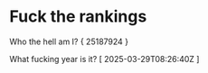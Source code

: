 # Fuck the rankings

Who the hell am I?
{ 25187924 }

What fucking year is it?
[ 2025-03-29T08:26:40Z ]
